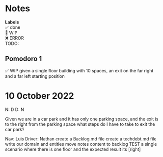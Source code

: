 # Notes

**Labels**  
✅ done  
🚧 WIP  
❌ ERROR  
TODO:

## Pomodoro 1

✅ WIP given a single floor building with 10 spaces, an exit on the far right and a far left starting position

# 10 0ctober 2022

N: D
D: N

Given we are in a car park
and it has only one parking space, and the exit is to the right from the parking space
what steps do I have to take to exit the car park?

Nav: Luis
Driver: Nathan
create a Backlog.md file
create a techdebt.md file
write our domain and entities
move notes content to backlog
TEST a single scenario where there is one floor and the expected result its [right]

